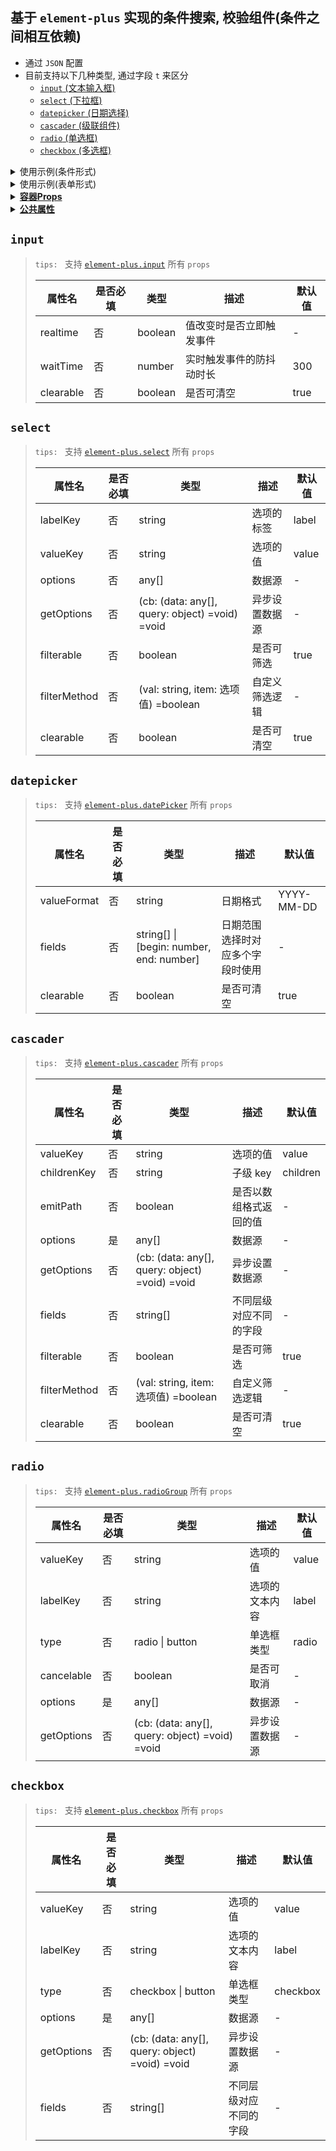## 基于 `element-plus` 实现的条件搜索, 校验组件(条件之间相互依赖)

-   通过 `JSON` 配置
-   目前支持以下几种类型, 通过字段 `t` 来区分
    -   <a href="#api-input">`input` (文本输入框)</a>
    -   <a href="#api-select">`select` (下拉框)</a>
    -   <a href="#api-date-picker">`datepicker` (日期选择)</a>
    -   <a href="#api-cascader">`cascader` (级联组件)</a>
    -   <a href="#api-radio">`radio` (单选框)</a>
    -   <a href="#api-checkbox">`checkbox` (多选框)</a>

<details>
<summary>使用示例(条件形式)</summary>

```vue
<template>
    <HWrapper
        :datum="conditions"
        :backfill="query"
        @search="log('搜索事件', $event)"
        @reset="log('重置事件', $event)"
    ></HWrapper>
</template>

<script lang="ts">
import { HWrapper, defineCondition } from '@xiaohaih/condition-plus';

const conditions = () =>
    defineCondition({
        name: { t: 'input', placeholder: '名称搜索' },
        address: { t: 'input', placeholder: '地址搜索' },
    });

export default {
    components: {
        HWrapper,
    },
    data: () =({
        conditions: conditions(),
        query: { name: '名称存在默认值' },
        log: console.log,
    }),
};
</script>
```

</details>
<details>
<summary>使用示例(表单形式)</summary>

```vue
<template>
    <div>
        <HWrapper
            ref="formRef"
            :datum="formCondition"
            :rules="rules"
            :backfill="query"
            :render-btn="false"
            :realtime="true"
            @search="query = $event"
        ></HWrapper>
        <div style="height: 110px; line-height: 50px">{{ query }}</div>
        <ElButton @click="validate">校验</ElButton>
        <ElButton @click="validateField">逐个校验</ElButton>
        <ElButton @click="clearValidate">清空校验</ElButton>
    </div>
</template>

<script lang="ts">
import { ref } from 'vue';
import { HWrapper, defineCondition } from '@xiaohaih/condition-plus';

const conditions = () =>
    defineCondition({
        name: { t: 'input', placeholder: '名称搜索' },
        address: { t: 'input', placeholder: '地址搜索' },
    });

export default {
    components: {
        HWrapper,
    },
    setup(props, ctx) {
        const formRef = ref<InstanceType<typeof HWrapper>>();
        const query = ref<Record<string, any>>({
            // 设置默认值
            input1: '1',
            // input2: '2',
            // select1: '1',
            // select2: '22',
            // cas1: 'aa',
            // cas2: 'cas2AA1',
            // datepikcer1: '2024-03-24',
            // datepikcer2: ['2024-03-24', '2024-03-28'],
            // check1: ['check1'],
            // check2: ['che1'],
            // radio1: 'radio1',
            // radio2: 'rad1',
        });
        const formCondition = defineCondition({
            input1: {
                t: 'input',
                label: 'input1',
                placeholder: '哈哈哈',
            },
            input2: {
                t: 'input',
                label: 'input2222',
                placeholder: '666',
                rules: [{ required: true, message: '必填项' }],
            },
            select1: {
                t: 'select',
                label: 'sel1',
                placeholder: '哈哈哈',
                options: [
                    { label: '第一', value: '1' },
                    { label: '第二', value: '2' },
                    { label: '第三', value: '3' },
                ],
            },
            select2: {
                t: 'select',
                label: 'sel2',
                placeholder: 'test',
                labelKey: 'dictLabel',
                valueKey: 'dictValue',
                options: [],
                getOptions(cb) {
                    setTimeout(() => {
                        cb([
                            { dictLabel: '第一一', dictValue: '11' },
                            { dictLabel: '第二二', dictValue: '22' },
                            { dictLabel: '第三三', dictValue: '33' },
                        ]);
                    }, 1000);
                },
                rules: [{ required: true, message: '必填项' }],
            },
            datepikcer1: {
                t: 'datepicker',
                label: 'date1',
                placeholder: 'fff',
                format: 'MM-DD',
                valueFormat: 'YYYY-MM-DD',
            },
            date11: {
                t: 'datepicker',
                type: 'daterange',
                label: 'date2',
                fields: ['date11', 'date22'],
                placeholder: '999',
                startPlaceholder: '起',
                endPlaceholder: '止',
                rules: [{ required: true, message: '必填项' }],
            },
            cas1: {
                t: 'cascader',
                label: 'cas1',
                placeholder: 'fff',
                fields: ['cas1', 'cas1_1'],
                props: { checkStrictly: true },
                options: [
                    {
                        label: 'aa',
                        value: 'aa',
                        children: [
                            { label: 'AA1', value: 'AA1' },
                            { label: 'AA2', value: 'AA2' },
                        ],
                    },
                    {
                        label: 'bb',
                        value: 'bb',
                        children: [
                            { label: 'BB1', value: 'BB1' },
                            { label: 'BB2', value: 'BB2' },
                        ],
                    },
                ],
            },
            cas2: {
                t: 'cascader',
                type: 'daterange',
                label: 'cas2',
                placeholder: '999',
                rules: [{ required: true, message: '必填项' }],
                getOptions(cb) {
                    cb([
                        {
                            label: 'cas2aa',
                            value: 'cas2aa',
                            children: [
                                { label: 'cas2AA1', value: 'cas2AA1' },
                                { label: 'cas2AA2', value: 'cas2AA2' },
                            ],
                        },
                        {
                            label: 'cas2bb',
                            value: 'cas2bb',
                            children: [
                                { label: 'cas2BB1', value: 'cas2BB1' },
                                { label: 'cas2BB2', value: 'cas2BB2' },
                            ],
                        },
                    ]);
                },
            },
            check1: {
                t: 'checkbox',
                label: 'check1',
                placeholder: 'ddd',
                type: 'button',
                options: [
                    { label: 'check1', value: 'check1' },
                    { label: 'check2', value: 'check2' },
                ],
            },
            check2: {
                t: 'checkbox',
                label: 'check2',
                placeholder: 'ddd',
                rules: [{ required: true, message: '必填项' }],
                getOptions(cb) {
                    setTimeout(() => {
                        cb([
                            { label: 'che1', value: 'che1' },
                            { label: 'che2', value: 'che2' },
                        ]);
                    }, 1000);
                },
            },
            radio1: {
                t: 'radio',
                label: 'radio1',
                placeholder: 'ddd',
                type: 'button',
                options: [
                    { label: 'radio1', value: 'radio1' },
                    { label: 'radio2', value: 'radio2' },
                ],
            },
            radio2: {
                t: 'radio',
                label: 'radio2-cancelable',
                placeholder: 'ddd',
                rules: [{ required: true, message: '必填项' }],
                cancelable: true,
                getOptions(cb) {
                    setTimeout(() => {
                        cb([
                            { label: 'rad1', value: 'rad1' },
                            { label: 'rad2', value: 'rad2' },
                        ]);
                    }, 1000);
                },
            },
        });
        const rules = {
            input1: [{ required: true, message: 'formRules' }],
            input2: [
                {
                    validator: (rule: any, val: string, cb: (arg?: any) => void) =>
                        val !== '123' ? cb('not 123 from formRules') : cb(),
                    message: 'not 123 from formRules',
                },
            ],
            select1: [{ required: true, message: 'select form FormRules' }],
            datepikcer1: [{ required: true, message: 'datepicker form FormRules' }],
            cas1: [{ required: true, message: 'cascader form FormRules' }],
            check1: [{ required: true, message: 'check form FormRules' }],
            radio1: [{ required: true, message: 'radio form FormRules' }],
        };
        const keys = Object.keys(forms);
        let idx = 0;
        function validate() {
            formRef.value?.formRef?.validate();
        }
        function validateField() {
            clearValidate();
            formRef.value?.formRef?.validateField(keys[idx % keys.length]);
            idx = (idx + 1) % keys.length;
        }
        function clearValidate() {
            formRef.value?.formRef?.clearValidate();
        }

        return {
            formRef,
            query,
            formCondition,
            rules,
            validate,
            validateField,
            clearValidate,
        };
    },
};
</script>
```

</details>

<details>
<summary><strong><a id="wrapper-attrs" href="#wrapper-attrs">容器Props</a></strong></summary>

`tips: ` 支持 [`element-plus.Form`](https://element-plus.gitee.io/zh-CN/component/form.html#form-api) 所有 `props`(`model` 属性除外)
| 属性名 | 是否必填 | 类型 | 描述 | 默认值 |
| --------- | -------- | ------- | ------------------------ | ------ |
| datum | 是 | object | 条件数据源 | - |
| realtime | 否 | boolean | 是否实时触发搜索事件(值发生改变时) | - |
| backfill | 否 | object | 回填信息(使条件内部值与该对象的值保持一致) | - |
| toast | 否 | (msg: string) => void | 校验失败时产生的提示(与属性 `validator` 配合使用) | - |
| searchAtDatumChanged | 否 | boolean | 是否在数据源发生改变后触发搜索事件 | - |
| resetToInitialValue | 否 | boolean | 重置时是否置为初始值 | - |
| immediateSearch | 否 | boolean | 初始是否触发搜索事件来返回当前的 `query` | - |
| renderBtn | 否 | boolean | 是否渲染搜索重置按钮 | true |
| resetTriggerSearch | 否 | boolean | 重置时触发搜索事件 | - |
| searchText | 否 | string | 搜索按钮文字 | 搜索 |
| resetText | 否 | string | 重置按钮文字 | 重置 |
| rules | 否 | object\|object[] | Form.rules props | - |

</details>

<details>
<summary>
<strong><a id="common-attrs" href="#common-attrs">公共属性</a></strong>
</summary>

`tips: ` 支持[`element-ui.FormItem`](https://element-plus.gitee.io/zh-CN/component/form.html#formitem-api) 所有 `props`

> | 属性名              | 是否必填 | 类型                                                                         | 描述                                   | 默认值    |
> | ------------------- | -------- | ---------------------------------------------------------------------------- | -------------------------------------- | --------- |
> | label               | 否       | string                                                                       | formItem.label 属性                    | -         |
> | rules               | 否       | object\|object[]                                                             | formItem.rules 属性                    | -         |
> | postfix             | 否       | VNode \| string \| Function                                                  | 条件间的分隔符                         | -         |
> | emptyValue          | 否       | string                                                                       | 值为空时提交的值                       | undefined |
> | resetToInitialValue | 否       | string                                                                       | 重置时是否置为初始值                   | false     |
> | disabled            | 否       | boolean \| (obj: { query: object, backfill: object }) =boolean               | 是否禁用该条件                         | -         |
> | hide                | 否       | boolean \| (obj: { query: object, backfill: object }) =boolean               | 是否隐藏该条件                         | -         |
> | validator           | 否       | (query: object) =string \| Promise<string\| void                             | 校验该属性是否合格(不合格应返回字符串) | -         |
> | defaultValue        | 否       | string \| string[] \| (query: object, backfill?: object) =string \| string[] | 默认值                                 | -         |
> | depend              | 否       | boolean                                                                      | 是否依赖其它字段                       | -         |
> | dependFields        | 否       | string \| string[]                                                           | 依赖的字段集合                         | -         |

</details>

## <span id="api-input">`input`</span>

> `tips: ` 支持 [`element-plus.input`](https://element-plus.gitee.io/zh-CN/component/input.html#api) 所有 `props`
>
> | 属性名    | 是否必填 | 类型    | 描述                     | 默认值 |
> | --------- | -------- | ------- | ------------------------ | ------ |
> | realtime  | 否       | boolean | 值改变时是否立即触发事件 | -      |
> | waitTime  | 否       | number  | 实时触发事件的防抖动时长 | 300    |
> | clearable | 否       | boolean | 是否可清空               | true   |

## <span id="api-select">`select`</span>

> `tips: ` 支持 [`element-plus.select`](https://element-plus.gitee.io/zh-CN/component/select.html#select-api) 所有 `props`
>
> | 属性名       | 是否必填 | 类型                                           | 描述           | 默认值 |
> | ------------ | -------- | ---------------------------------------------- | -------------- | ------ |
> | labelKey     | 否       | string                                         | 选项的标签     | label  |
> | valueKey     | 否       | string                                         | 选项的值       | value  |
> | options      | 否       | any[]                                          | 数据源         | -      |
> | getOptions   | 否       | (cb: (data: any[], query: object) =void) =void | 异步设置数据源 | -      |
> | filterable   | 否       | boolean                                        | 是否可筛选     | true   |
> | filterMethod | 否       | (val: string, item: 选项值) =boolean           | 自定义筛选逻辑 | -      |
> | clearable    | 否       | boolean                                        | 是否可清空     | true   |

## <span id="api-date-picker">`datepicker`</span>

> `tips: ` 支持 [`element-plus.datePicker`](https://element-plus.gitee.io/zh-CN/component/date-picker.html#api) 所有 `props`
>
> | 属性名      | 是否必填 | 类型                                     | 描述                             | 默认值     |
> | ----------- | -------- | ---------------------------------------- | -------------------------------- | ---------- |
> | valueFormat | 否       | string                                   | 日期格式                         | YYYY-MM-DD |
> | fields      | 否       | string[] \| [begin: number, end: number] | 日期范围选择时对应多个字段时使用 | -          |
> | clearable   | 否       | boolean                                  | 是否可清空                       | true       |

## <span id="api-cascader">`cascader`</span>

> `tips: ` 支持 [`element-plus.cascader`](https://element-plus.gitee.io/zh-CN/component/cascader.html#cascader-api) 所有 `props`
>
> | 属性名       | 是否必填 | 类型                                           | 描述                   | 默认值   |
> | ------------ | -------- | ---------------------------------------------- | ---------------------- | -------- |
> | valueKey     | 否       | string                                         | 选项的值               | value    |
> | childrenKey  | 否       | string                                         | 子级 key               | children |
> | emitPath     | 否       | boolean                                        | 是否以数组格式返回的值 | -        |
> | options      | 是       | any[]                                          | 数据源                 | -        |
> | getOptions   | 否       | (cb: (data: any[], query: object) =void) =void | 异步设置数据源         | -        |
> | fields       | 否       | string[]                                       | 不同层级对应不同的字段 | -        |
> | filterable   | 否       | boolean                                        | 是否可筛选             | true     |
> | filterMethod | 否       | (val: string, item: 选项值) =boolean           | 自定义筛选逻辑         | -        |
> | clearable    | 否       | boolean                                        | 是否可清空             | true     |

## <span id="api-radio">`radio`</span>

> `tips: ` 支持 [`element-plus.radioGroup`](https://element-plus.gitee.io/zh-CN/component/radio.html#radiogroup-api) 所有 `props`
>
> | 属性名     | 是否必填 | 类型                                           | 描述           | 默认值 |
> | ---------- | -------- | ---------------------------------------------- | -------------- | ------ |
> | valueKey   | 否       | string                                         | 选项的值       | value  |
> | labelKey   | 否       | string                                         | 选项的文本内容 | label  |
> | type       | 否       | radio \| button                                | 单选框类型     | radio  |
> | cancelable | 否       | boolean                                        | 是否可取消     | -      |
> | options    | 是       | any[]                                          | 数据源         | -      |
> | getOptions | 否       | (cb: (data: any[], query: object) =void) =void | 异步设置数据源 | -      |

## <span id="api-checkbox">`checkbox`</span>

> `tips: ` 支持 [`element-plus.checkbox`](https://element-plus.gitee.io/zh-CN/component/radio.html#checkbox-api) 所有 `props`
>
> | 属性名     | 是否必填 | 类型                                           | 描述                   | 默认值   |
> | ---------- | -------- | ---------------------------------------------- | ---------------------- | -------- |
> | valueKey   | 否       | string                                         | 选项的值               | value    |
> | labelKey   | 否       | string                                         | 选项的文本内容         | label    |
> | type       | 否       | checkbox \| button                             | 单选框类型             | checkbox |
> | options    | 是       | any[]                                          | 数据源                 | -        |
> | getOptions | 否       | (cb: (data: any[], query: object) =void) =void | 异步设置数据源         | -        |
> | fields     | 否       | string[]                                       | 不同层级对应不同的字段 | -        |
